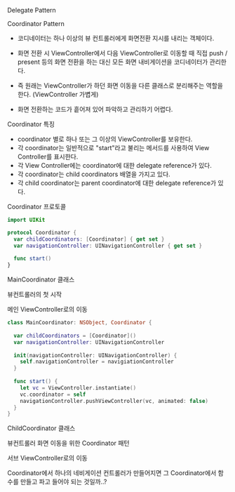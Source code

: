 Delegate Pattern



Coordinator Pattern 

- 코디네이터는 하나 이상의 뷰 컨트롤러에게 화면전환 지시를 내리는 객체이다.

- 화면 전환 시 ViewController에서 다음 ViewController로 이동할 때 직접 push / present 등의 화면 전환을 하는 대신 모든 화면 내비게이션을 코디네이터가 관리한다.

- 즉 원래는 ViewController가 하던 화면 이동을 다른 클래스로 분리해주는 역할을 한다. (ViewController 가볍게)

- 화면 전환하는 코드가 흩어져 있어 파악하고 관리하기 어렵다.



Coordinator 특징

- coordinator 별로 하나 또는 그 이상의 ViewController를 보유한다.
- 각 coordinator는 일반적으로 "start"라고 불리는 메서드를 사용하여 View Controller를 표시한다.
- 각 View Controller에는 coordinator에 대한 delegate reference가 있다.
- 각 coordinator는 child coordinators 배열을 가지고 있다.
- 각 child coordinator는 parent coordinator에 대한 delegate reference가 있다.



Coordinator 프로토콜

```swift
import UIKit

protocol Coordinator {
  var childCoordinators: [Coordinator] { get set }
  var navigationController: UINavigationController { get set }
  
  func start()
}
```



MainCoordinator 클래스

뷰컨트롤러의 첫 시작 

메인 ViewController로의 이동

```swift
class MainCoordinator: NSObject, Coordinator {
  
  var childCoordinators = [Coordinator]()
  var navigationController: UINavigationController
  
  init(navigationController: UINavigationController) {
    self.navigationController = navigiationController
  }
  
  func start() {
    let vc = ViewController.instantiate()
    vc.coordinator = self 
    navigationController.pushViewController(vc, animated: false)
  }
}
```



ChildCoordinator 클래스

뷰컨트롤러 화면 이동을 위한 Coordinator 패턴 

서브 ViewController로의 이동





Coordinator에서 하나의 네비게이션 컨트롤러가 만들어지면 그 Coordinator에서 함수를 만들고 파고 들어야 되는 것일까..?
